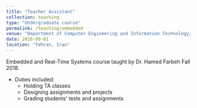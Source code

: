 ```yaml
---
title: "Teacher Assistant"
collection: teaching
type: "Undergraduate course"
permalink: /teaching/embedded
venue: "Department of Computer Engineering and Information Technology, Amirkabir University of Technology"
date: 2018-09-01
location: "Tehran, Iran"
---
```


Embedded and Real-Time Systems course taught by Dr. Hamed Farbeh Fall 2018.

* Duties included:
  * Holding TA classes
  * Designing assignments and projects
  * Grading students' tests and assignments
